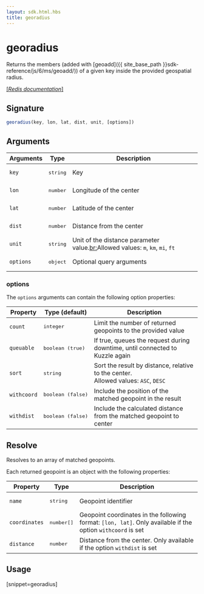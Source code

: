 ```yaml
---
layout: sdk.html.hbs
title: georadius
---
```


# georadius


Returns the members (added with [geoadd]({{ site_base_path }}sdk-reference/js/6/ms/geoadd/)) of a given key inside the provided geospatial radius.

[[_Redis documentation_]](https://redis.io/commands/georadius)

## Signature

```js
georadius(key, lon, lat, dist, unit, [options])

```

## Arguments

| Arguments    | Type    | Description |
|--------------|---------|-------------|
| `key` | <pre>string</pre> | Key |
| `lon` | <pre>number</pre> | Longitude of the center |
| `lat` | <pre>number</pre> | Latitude of the center  |
| `dist` | <pre>number</pre> | Distance from the center |
| `unit` | <pre>string</pre> | Unit of the distance parameter value.<br:>Allowed values: `m`, `km`, `mi`, `ft` |
| ``options`` | <pre>object</pre> | Optional query arguments |

### options

The `options` arguments can contain the following option properties:

| Property   | Type (default)   | Description                       |
| ---------- | ------- | --------------------------------- |
| `count` | <pre>integer</pre> | Limit the number of returned geopoints to the provided value |
| `queuable` | <pre>boolean (true)</pre> | If true, queues the request during downtime, until connected to Kuzzle again |
| `sort` | <pre>string</pre> | Sort the result by distance, relative to the center.<br/>Allowed values: `ASC`, `DESC` |
| `withcoord` | <pre>boolean (false)</pre> | Include the position of the matched geopoint in the result |
| `withdist` | <pre>boolean (false)</pre> | Include the calculated distance from the matched geopoint to center |

## Resolve

Resolves to an array of matched geopoints.

Each returned geopoint is an object with the following properties:

| Property   | Type   | Description                       |
| ---------- | ------- | --------------------------------- |
| `name` | <pre>string</pre> | Geopoint identifier |
| `coordinates` | <pre>number[]</pre> | Geopoint coordinates in the following format: `[lon, lat]`. Only available if the option `withcoord` is set |
| `distance` | <pre>number</pre> | Distance from the center. Only available if the option `withdist` is set |

## Usage

[snippet=georadius]
